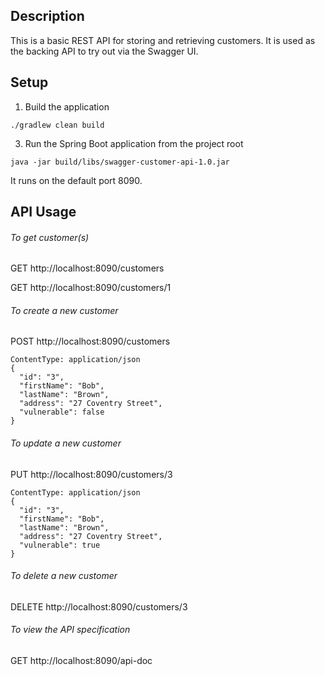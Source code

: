 Description
-----------

This is a basic REST API for storing and retrieving customers. It is used as the backing API to try out via the Swagger UI.

Setup
-----

1) Build the application
```    
./gradlew clean build
```
3) Run the Spring Boot application from the project root
```
java -jar build/libs/swagger-customer-api-1.0.jar
```   
It runs on the default port 8090.

API Usage
---------

###### To get customer(s)

GET http://localhost:8090/customers

GET http://localhost:8090/customers/1

###### To create a new customer

POST http://localhost:8090/customers

    ContentType: application/json
    {
      "id": "3",
      "firstName": "Bob",
      "lastName": "Brown",
      "address": "27 Coventry Street",
      "vulnerable": false
    }

###### To update a new customer

PUT http://localhost:8090/customers/3

    ContentType: application/json
    {
      "id": "3",
      "firstName": "Bob",
      "lastName": "Brown",
      "address": "27 Coventry Street",
      "vulnerable": true
    }

###### To delete a new customer

DELETE http://localhost:8090/customers/3

###### To view the API specification

GET http://localhost:8090/api-doc
